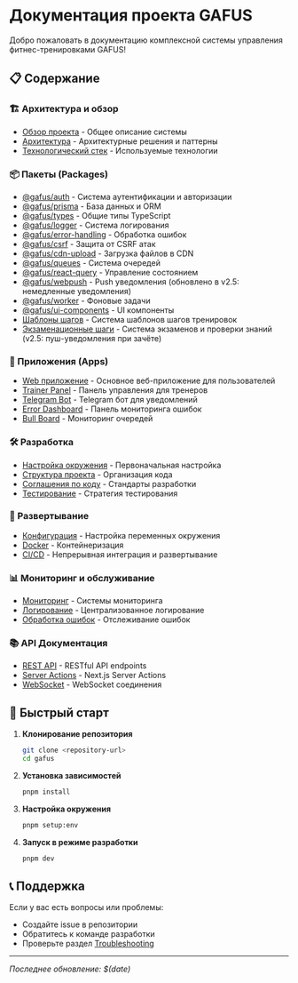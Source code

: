# Документация проекта GAFUS

Добро пожаловать в документацию комплексной системы управления фитнес-тренировками GAFUS!

## 📋 Содержание

### 🏗️ Архитектура и обзор
- [Обзор проекта](./overview/README.md) - Общее описание системы
- [Архитектура](./architecture/README.md) - Архитектурные решения и паттерны
- [Технологический стек](./tech-stack/README.md) - Используемые технологии

### 📦 Пакеты (Packages)
- [@gafus/auth](./packages/auth.md) - Система аутентификации и авторизации
- [@gafus/prisma](./packages/prisma.md) - База данных и ORM
- [@gafus/types](./packages/types.md) - Общие типы TypeScript
- [@gafus/logger](./packages/logger.md) - Система логирования
- [@gafus/error-handling](./packages/error-handling.md) - Обработка ошибок
- [@gafus/csrf](./packages/csrf.md) - Защита от CSRF атак
- [@gafus/cdn-upload](./packages/cdn-upload.md) - Загрузка файлов в CDN
- [@gafus/queues](./packages/queues.md) - Система очередей
- [@gafus/react-query](./packages/react-query.md) - Управление состоянием
- [@gafus/webpush](./packages/webpush.md) - Push уведомления (обновлено в v2.5: немедленные уведомления)
- [@gafus/worker](./packages/worker.md) - Фоновые задачи
- [@gafus/ui-components](./packages/ui-components.md) - UI компоненты
- [Шаблоны шагов](./packages/step-templates.md) - Система шаблонов шагов тренировок
- [Экзаменационные шаги](./packages/examination-steps.md) - Система экзаменов и проверки знаний (v2.5: пуш-уведомления при зачёте)

### 🚀 Приложения (Apps)
- [Web приложение](./apps/web.md) - Основное веб-приложение для пользователей
- [Trainer Panel](./apps/trainer-panel.md) - Панель управления для тренеров
- [Telegram Bot](./apps/telegram-bot.md) - Telegram бот для уведомлений
- [Error Dashboard](./apps/error-dashboard.md) - Панель мониторинга ошибок
- [Bull Board](./apps/bull-board.md) - Мониторинг очередей

### 🛠️ Разработка
- [Настройка окружения](./development/setup.md) - Первоначальная настройка
- [Структура проекта](./development/project-structure.md) - Организация кода
- [Соглашения по коду](./development/coding-standards.md) - Стандарты разработки
- [Тестирование](./development/testing.md) - Стратегия тестирования

### 🚀 Развертывание
- [Конфигурация](./deployment/configuration.md) - Настройка переменных окружения
- [Docker](./deployment/docker.md) - Контейнеризация
- [CI/CD](./deployment/ci-cd.md) - Непрерывная интеграция и развертывание

### 📊 Мониторинг и обслуживание
- [Мониторинг](./monitoring/README.md) - Системы мониторинга
- [Логирование](./monitoring/logging.md) - Централизованное логирование
- [Обработка ошибок](./monitoring/error-handling.md) - Отслеживание ошибок

### 📚 API Документация
- [REST API](./api/rest.md) - RESTful API endpoints
- [Server Actions](./api/server-actions.md) - Next.js Server Actions
- [WebSocket](./api/websocket.md) - WebSocket соединения

## 🎯 Быстрый старт

1. **Клонирование репозитория**
   ```bash
   git clone <repository-url>
   cd gafus
   ```

2. **Установка зависимостей**
   ```bash
   pnpm install
   ```

3. **Настройка окружения**
   ```bash
   pnpm setup:env
   ```

4. **Запуск в режиме разработки**
   ```bash
   pnpm dev
   ```

## 📞 Поддержка

Если у вас есть вопросы или проблемы:
- Создайте issue в репозитории
- Обратитесь к команде разработки
- Проверьте раздел [Troubleshooting](./troubleshooting/README.md)

---

*Последнее обновление: $(date)*
